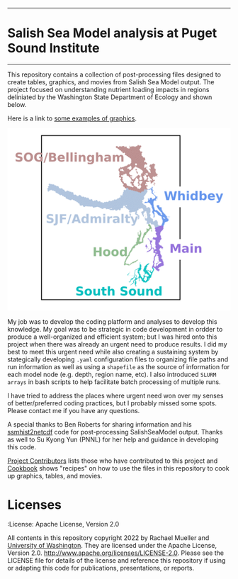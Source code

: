 ***
# Salish Sea Model analysis at Puget Sound Institute 
***
This repository contains a collection of post-processing files designed to create tables, graphics, and movies from Salish Sea Model output.  The project focused on understanding nutrient loading impacts in regions deliniated by the Washington State Department of Ecology and shown below. 

Here is a link to [some examples of graphics](/docs/graphic_examples.md).

![ECY compliance regions](/graphics/NodeMap_All_ECYcolors.png "ECY compliance regions")

My job was to develop the coding platform and analyses to develop this knowledge.  My goal was to be strategic in code development in ordder to produce a well-organized and efficient system; but I was hired onto this project when there was already an urgent need to produce results.  I did my best to meet this urgent need while also creating a sustaining system by stategically developing `.yaml` configuration files to organizing file paths and run information as well as using a `shapefile` as the source of information for each model node (e.g. depth, region name, etc).  I also introduced `SLURM arrays` in bash scripts to help facilitate batch processing of multiple runs.  

I have tried to address the places where urgent need won over my senses of better/preferred coding practices, but I probably missed some spots.  Please contact me if you have any questions.  

A special thanks to Ben Roberts for sharing information and his [ssmhist2netcdf](https://github.com/bedaro/ssm-analysis/tree/main/ssmhist2cdf) code for post-processing SalishSeaModel output.  Thanks as well to Su Kyong Yun (PNNL) for her help and guidance in developing this code.  

[Project Contributors](https://github.com/RachaelDMueller/SalishSeaModel-analysis/blob/main/docs/CONTRIBUTORS.rst) lists those who have contributed to this project and [Cookbook](https://github.com/RachaelDMueller/SalishSeaModel-analysis/blob/main/docs/creating_graphics_movies.md) shows "recipes" on how to use the files in this repository to cook up graphics, tables, and movies.  

Licenses
========
:License: Apache License, Version 2.0

All contents in this repository copyright 2022 by Rachael Mueller and [University of Washington](https://www.pugetsoundinstitute.org).  They are licensed under the Apache License, Version 2.0.
http://www.apache.org/licenses/LICENSE-2.0.  Please see the LICENSE file for details of the license and reference this repository if using or adapting this code for publications, presentations, or reports.

